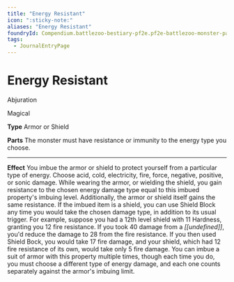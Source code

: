```yaml
---
title: "Energy Resistant"
icon: ":sticky-note:"
aliases: "Energy Resistant"
foundryId: Compendium.battlezoo-bestiary-pf2e.pf2e-battlezoo-monster-parts.JournalEntry.DUgV4RRnkTaikCI2.JournalEntryPage.bZ7E9yT4vJbwNECk
tags:
  - JournalEntryPage
---
```


# Energy Resistant
Abjuration

Magical

**Type** Armor or Shield

**Parts** The monster must have resistance or immunity to the energy type you choose.

* * *

**Effect** You imbue the armor or shield to protect yourself from a particular type of energy. Choose acid, cold, electricity, fire, force, negative, positive, or sonic damage. While wearing the armor, or wielding the shield, you gain resistance to the chosen energy damage type equal to this imbued property's imbuing level. Additionally, the armor or shield itself gains the same resistance. If the imbued item is a shield, you can use Shield Block any time you would take the chosen damage type, in addition to its usual trigger. For example, suppose you had a 12th level shield with 11 Hardness, granting you 12 fire resistance. If you took 40 damage from a _[[undefined]]_, you'd reduce the damage to 28 from the fire resistance. If you then used Shield Bock, you would take 17 fire damage, and your shield, which had 12 fire resistance of its own, would take only 5 fire damage. You can imbue a suit of armor with this property multiple times, though each time you do, you must choose a different type of energy damage, and each one counts separately against the armor's imbuing limit.